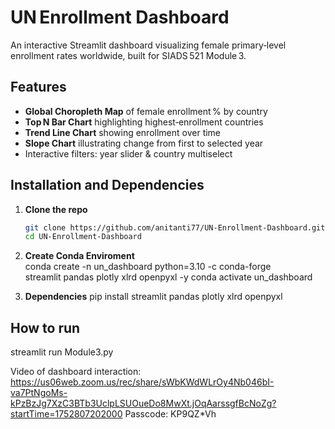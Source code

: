 # UN Enrollment Dashboard

An interactive Streamlit dashboard visualizing female primary‑level enrollment rates worldwide, built for SIADS 521 Module 3.


## Features

- **Global Choropleth Map** of female enrollment % by country  
- **Top N Bar Chart** highlighting highest‑enrollment countries  
- **Trend Line Chart** showing enrollment over time  
- **Slope Chart** illustrating change from first to selected year  
- Interactive filters: year slider & country multiselect


##  Installation and Dependencies

1. **Clone the repo**  
   ```bash
   git clone https://github.com/anitanti77/UN-Enrollment-Dashboard.git
   cd UN-Enrollment-Dashboard
2. **Create Conda Enviroment**  
conda create -n un_dashboard python=3.10 -c conda-forge \
  streamlit pandas plotly xlrd openpyxl -y
conda activate un_dashboard

3. **Dependencies**
   pip install streamlit pandas plotly xlrd openpyxl

##  How to run
streamlit run Module3.py

Video of dashboard interaction: https://us06web.zoom.us/rec/share/sWbKWdWLrOy4Nb046bI-va7PtNgoMs-kPzBzJg7XzC3BTb3UclpLSUOueDo8MwXt.jOqAarssgfBcNoZg?startTime=1752807202000
Passcode: KP9QZ*Vh

